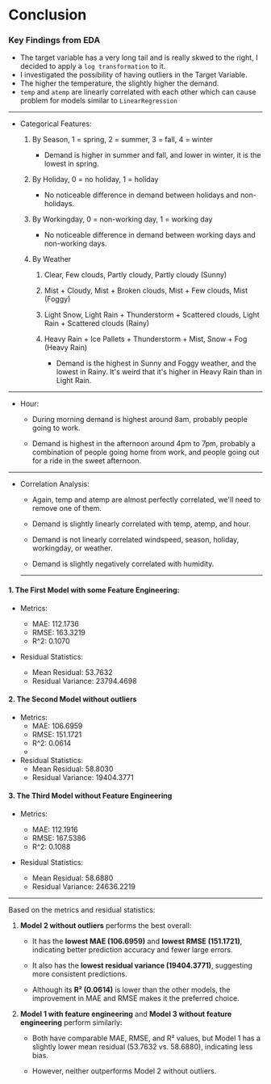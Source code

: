 
# Conclusion

  

### Key Findings from EDA

- The target variable has a very long tail and is really skwed to the right, I decided to apply a `log transformation` to it.
- I investigated the possibility of having outliers in the Target Variable.
- The higher the temperature, the slightly higher the demand.
- `temp` and `atemp` are linearly correlated with each other which can cause problem for models similar to `LinearRegression`
-----------
- Categorical Features:
	1. By Season, 1 = spring, 2 = summer, 3 = fall, 4 = winter
	    - Demand is higher in summer and fall, and lower in winter, it is the lowest in spring.

	2. By Holiday, 0 = no holiday, 1 = holiday
	    - No noticeable difference in demand between holidays and non-holidays.

	3. By Workingday, 0 = non-working day, 1 = working day
	    - No noticeable difference in demand between working days and non-working days.

	4. By Weather
		1. Clear, Few clouds, Partly cloudy, Partly cloudy (Sunny)
		2. Mist + Cloudy, Mist + Broken clouds, Mist + Few clouds, Mist (Foggy)
		3. Light Snow, Light Rain + Thunderstorm + Scattered clouds, Light Rain + Scattered clouds (Rainy)
		4. Heavy Rain + Ice Pallets + Thunderstorm + Mist, Snow + Fog (Heavy Rain)

		    - Demand is the highest in Sunny and Foggy weather, and the lowest in Rainy. It's weird that it's higher in Heavy Rain than in Light Rain.
  
--------

- Hour:
	- During morning demand is highest around 8am, probably people going to work.

	- Demand is highest in the afternoon around 4pm to 7pm, probably a combination of people going home from work, and people going out for a ride in the sweet afternoon.
-----------
- Correlation Analysis:

	- Again, temp and atemp are almost perfectly correlated, we'll need to remove one of them.

	- Demand is slightly linearly correlated with temp, atemp, and hour.

	- Demand is not linearly correlated windspeed, season, holiday, workingday, or weather.

	- Demand is slightly negatively correlated with humidity.
	- ---------------
#### 1. The First Model with some Feature Engineering:

- Metrics:
	* MAE: 112.1736
	* RMSE: 163.3219
	* R^2: 0.1070

- Residual Statistics:
	* Mean Residual: 53.7632
	* Residual Variance: 23794.4698


#### 2. The Second Model without outliers
- Metrics:
	* MAE: 106.6959
	* RMSE: 151.1721
	* R^2: 0.0614
	* 
- Residual Statistics:
	* Mean Residual: 58.8030
	* Residual Variance: 19404.3771
  

#### 3. The Third Model without Feature Engineering

- Metrics:
	* MAE: 112.1916
	* RMSE: 167.5386
	* R^2: 0.1088

- Residual Statistics:
	* Mean Residual: 58.6880
	* Residual Variance: 24636.2219
  
---------------

  Based on the metrics and residual statistics:

1.  **Model 2 without outliers**  performs the best overall:
    
    -   It has the  **lowest MAE (106.6959)**  and  **lowest RMSE (151.1721)**, indicating better prediction accuracy and fewer large errors.
        
    -   It also has the  **lowest residual variance (19404.3771)**, suggesting more consistent predictions.
        
    -   Although its  **R² (0.0614)**  is lower than the other models, the improvement in MAE and RMSE makes it the preferred choice.
        
2.  **Model 1 with feature engineering**  and  **Model 3 without feature engineering**  perform similarly:
    
    -   Both have comparable MAE, RMSE, and R² values, but Model 1 has a slightly lower mean residual (53.7632 vs. 58.6880), indicating less bias.
        
    -   However, neither outperforms Model 2 without outliers.
